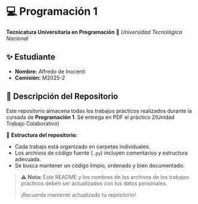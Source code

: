 # 💻 Programación 1
**Tecnicatura Universitaria en Programación**
📍 *Universidad Tecnológica Nacional*

## ✨ Estudiante
- **Nombre:** Alfredo de Inocenti
- **Comisión:** M2025-2

## 📂 Descripción del Repositorio
Este repositorio almacena todas los trabajos prácticos realizados durante la cursada de **Programación 1**.
Se entrega en PDF el práctico 2(Unidad Trabajo Colaborativo)

📌 **Estructura del repositorio:**
- Cada trabajo está organizado en carpetas individuales.
- Los archivos de código fuente (`.py`) incluyen comentarios y estructura adecuada.
- Se busca mantener un código limpio, ordenado y bien documentado.

> ⚠️ **Nota:**
> Este README y los nombres de los archivos de los trabajos prácticos deben ser actualizados con tus datos personales.
>
> ¡Recuerda mantener actualizado tu repositorio!

